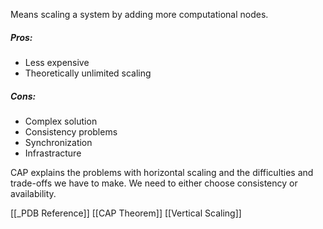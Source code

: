 Means scaling a system by adding more computational nodes.
##### Pros:
- Less expensive
- Theoretically unlimited scaling
##### Cons:
- Complex solution
- Consistency problems
- Synchronization
- Infrastracture

CAP explains the problems with horizontal scaling and the difficulties and trade-offs we have to make. We need to either choose consistency or availability.

[[_PDB Reference]]
[[CAP Theorem]]
[[Vertical Scaling]]